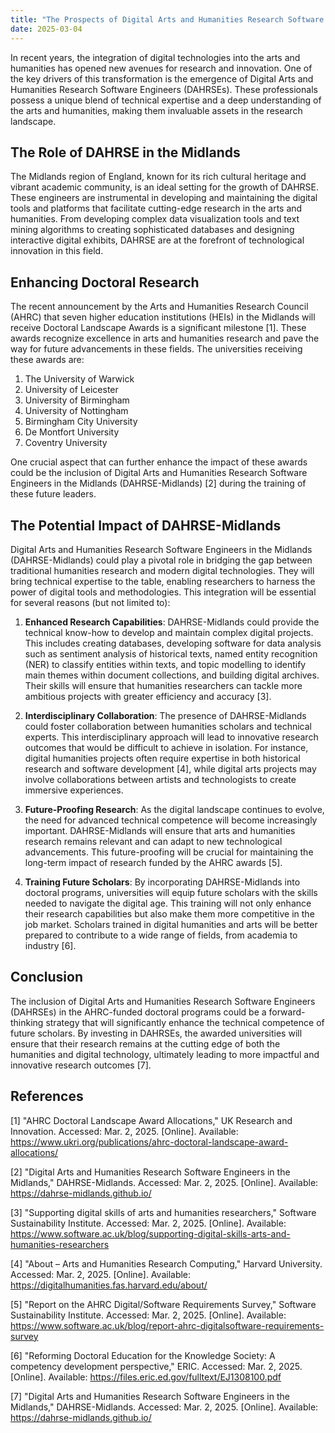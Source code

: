 ```yaml
---
title: "The Prospects of Digital Arts and Humanities Research Software Engineers in the Midlands for AHRC Doctoral Landscape Awards"
date: 2025-03-04
---
```


In recent years, the integration of digital technologies into the arts and humanities has opened new avenues for research and innovation. One of the key drivers of this transformation is the emergence of Digital Arts and Humanities Research Software Engineers (DAHRSEs). These professionals possess a unique blend of technical expertise and a deep understanding of the arts and humanities, making them invaluable assets in the research landscape. 

## The Role of DAHRSE in the Midlands

The Midlands region of England, known for its rich cultural heritage and vibrant academic community, is an ideal setting for the growth of DAHRSE. These engineers are instrumental in developing and maintaining the digital tools and platforms that facilitate cutting-edge research in the arts and humanities. From developing complex data visualization tools and text mining algorithms to creating sophisticated databases and designing interactive digital exhibits, DAHRSE are at the forefront of technological innovation in this field.

## Enhancing Doctoral Research

The recent announcement by the Arts and Humanities Research Council (AHRC) that seven higher education institutions (HEIs) in the Midlands will receive Doctoral Landscape Awards is a significant milestone [1]. These awards recognize excellence in arts and humanities research and pave the way for future advancements in these fields. The universities receiving these awards are:

1. The University of Warwick
2. University of Leicester
3. University of Birmingham
4. University of Nottingham
5. Birmingham City University
6. De Montfort University
7. Coventry University

One crucial aspect that can further enhance the impact of these awards could be the inclusion of Digital Arts and Humanities Research Software Engineers in the Midlands (DAHRSE-Midlands) [2] during the training of these future leaders.

## The Potential Impact of DAHRSE-Midlands

Digital Arts and Humanities Research Software Engineers in the Midlands (DAHRSE-Midlands) could play a pivotal role in bridging the gap between traditional humanities research and modern digital technologies. They will bring technical expertise to the table, enabling researchers to harness the power of digital tools and methodologies. This integration will be essential for several reasons (but not limited to):

1. **Enhanced Research Capabilities**: DAHRSE-Midlands could provide the technical know-how to develop and maintain complex digital projects. This includes creating databases, developing software for data analysis such as sentiment analysis of historical texts, named entity recognition (NER) to classify entities within texts, and topic modelling to identify main themes within document collections, and building digital archives. Their skills will ensure that humanities researchers can tackle more ambitious projects with greater efficiency and accuracy [3].

2. **Interdisciplinary Collaboration**: The presence of DAHRSE-Midlands could foster collaboration between humanities scholars and technical experts. This interdisciplinary approach will lead to innovative research outcomes that would be difficult to achieve in isolation. For instance, digital humanities projects often require expertise in both historical research and software development [4], while digital arts projects may involve collaborations between artists and technologists to create immersive experiences.

3. **Future-Proofing Research**: As the digital landscape continues to evolve, the need for advanced technical competence will become increasingly important. DAHRSE-Midlands will ensure that arts and humanities research remains relevant and can adapt to new technological advancements. This future-proofing will be crucial for maintaining the long-term impact of research funded by the AHRC awards [5].

4. **Training Future Scholars**: By incorporating DAHRSE-Midlands into doctoral programs, universities will equip future scholars with the skills needed to navigate the digital age. This training will not only enhance their research capabilities but also make them more competitive in the job market. Scholars trained in digital humanities and arts will be better prepared to contribute to a wide range of fields, from academia to industry [6].

## Conclusion

The inclusion of Digital Arts and Humanities Research Software Engineers (DAHRSEs) in the AHRC-funded doctoral programs could be a forward-thinking strategy that will significantly enhance the technical competence of future scholars. By investing in DAHRSEs, the awarded universities will ensure that their research remains at the cutting edge of both the humanities and digital technology, ultimately leading to more impactful and innovative research outcomes [7].

## References

[1] "AHRC Doctoral Landscape Award Allocations," UK Research and Innovation. Accessed: Mar. 2, 2025. [Online]. Available: https://www.ukri.org/publications/ahrc-doctoral-landscape-award-allocations/

[2] "Digital Arts and Humanities Research Software Engineers in the Midlands," DAHRSE-Midlands. Accessed: Mar. 2, 2025. [Online]. Available: https://dahrse-midlands.github.io/

[3] "Supporting digital skills of arts and humanities researchers," Software Sustainability Institute. Accessed: Mar. 2, 2025. [Online]. Available: https://www.software.ac.uk/blog/supporting-digital-skills-arts-and-humanities-researchers

[4] "About – Arts and Humanities Research Computing," Harvard University. Accessed: Mar. 2, 2025. [Online]. Available: https://digitalhumanities.fas.harvard.edu/about/

[5] "Report on the AHRC Digital/Software Requirements Survey," Software Sustainability Institute. Accessed: Mar. 2, 2025. [Online]. Available: https://www.software.ac.uk/blog/report-ahrc-digitalsoftware-requirements-survey

[6] "Reforming Doctoral Education for the Knowledge Society: A competency development perspective," ERIC. Accessed: Mar. 2, 2025. [Online]. Available: https://files.eric.ed.gov/fulltext/EJ1308100.pdf

[7] "Digital Arts and Humanities Research Software Engineers in the Midlands," DAHRSE-Midlands. Accessed: Mar. 2, 2025. [Online]. Available: https://dahrse-midlands.github.io/
